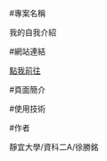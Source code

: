 #專案名稱

我的自我介紹

#網站連結

[點我前往](https://wasd1234621.github.io/ming/%E5%93%AD/index.html)

#頁面簡介

#使用技術

#作者

靜宜大學/資科二A/徐勝銘
